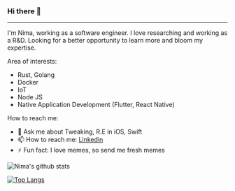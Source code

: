 ### Hi there 👋 
----

I'm Nima, working as a software engineer. I love researching and working as a R&D. Looking for a better opportunity to learn more and bloom my expertise.


Area of interests:

  - Rust, Golang
  - Docker
  - IoT
  - Node JS
  - Native Application Development (Flutter, React Native)

How to reach me: 

  - 💬 Ask me about Tweaking, R.E in iOS, Swift
  - 📫 How to reach me: [Linkedin](https://linkedin.com/in/nimk) 
  - ⚡ Fun fact: I love memes, so send me fresh memes

![Nima's github stats](https://github-readme-stats.vercel.app/api?username=iw4p&show_icons=true&theme=radical&show_icons=true&count_private=true)

[![Top Langs](https://github-readme-stats.vercel.app/api/top-langs/?username=iw4p&layout=compact)](https://github.com/anuraghazra/github-readme-stats)

